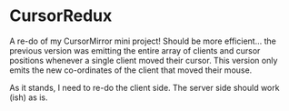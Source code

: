 CursorRedux
===========

A re-do of my CursorMirror mini project! Should be more efficient... the previous version was emitting the entire array of clients and cursor positions whenever a single client moved their cursor. This version only emits the new co-ordinates of the client that moved their mouse.

As it stands, I need to re-do the client side. The server side should work (ish) as is. 
